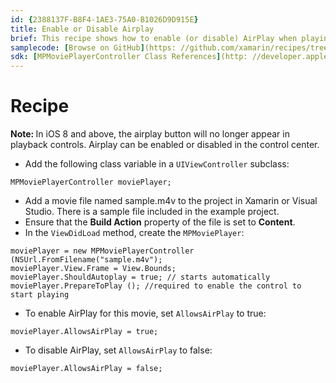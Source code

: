 ```yaml
---
id: {2388137F-B8F4-1AE3-75A0-B1026D9D915E}  
title: Enable or Disable Airplay  
brief: This recipe shows how to enable (or disable) AirPlay when playing a video using MPMoviePlayerController.  
samplecode: [Browse on GitHub](https: //github.com/xamarin/recipes/tree/master/ios/media/airplay/enable_or_disable_airplay)  
sdk: [MPMoviePlayerController Class References](http: //developer.apple.com/library/ios/#documentation/mediaplayer/reference/MPMoviePlayerController_Class/Reference/Reference.html)  
---
```


<a name="Recipe" class="injected"></a>


# Recipe

<div class="note">
<strong>Note: </strong> In iOS 8 and above, the airplay button will no longer appear in playback controls. Airplay can be enabled or disabled in the control center.
</div>

-  Add the following class variable in a `UIViewController` subclass: 


```
MPMoviePlayerController moviePlayer;
```

-  Add a movie file named sample.m4v to the project in Xamarin or Visual Studio. There is a sample file included in the example project.
-  Ensure that the __Build Action__ property of the file is set to __Content__. 
-  In the `ViewDidLoad` method, create the `MPMoviePlayer`: 


```
moviePlayer = new MPMoviePlayerController (NSUrl.FromFilename("sample.m4v");
moviePlayer.View.Frame = View.Bounds;
moviePlayer.ShouldAutoplay = true; // starts automatically
moviePlayer.PrepareToPlay (); //required to enable the control to start playing
```

-  To enable AirPlay for this movie, set `AllowsAirPlay` to true: 


```
moviePlayer.AllowsAirPlay = true;
```

-  To disable AirPlay, set `AllowsAirPlay` to false: 


```
moviePlayer.AllowsAirPlay = false;
```